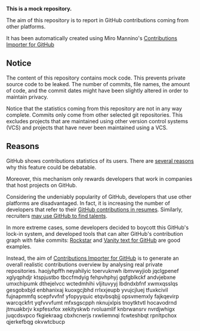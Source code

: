 **This is a mock repository.** 

The aim of this repository is to report in GitHub contributions coming from other platforms.

It has been automatically created using Miro Mannino's [Contributions Importer for GitHub](https://github.com/miromannino/contributions-importer-for-github)

## Notice

The content of this repository contains mock code. This prevents private source code to be leaked. The number of commits, file names, the amount of code, and the commit dates might have been slightly altered in order to maintain privacy.

Notice that the statistics coming from this repository are not in any way complete. Commits only come from other selected git repositories. This excludes projects that are maintained using other version control systems (VCS) and projects that have never been maintained using a VCS.

## Reasons

GitHub shows contributions statistics of its users. There are [several reasons](https://github.com/isaacs/github/issues/627) why this feature could be debatable.

Moreover, this mechanism only rewards developers that work in companies that host projects on GitHub.

Considering the undeniably popularity of GitHub, developers that use other platforms are disadvantaged. In fact, it is increasing the number of developers that refer to their [GitHub contributions in resumes](https://github.com/resume/resume.github.com). Similarly, recruiters [may use GitHub to find talents](https://www.socialtalent.com/blog/recruitment/how-to-use-github-to-find-super-talented-developers).

In more extreme cases, some developers decided to boycott this GitHub's lock-in system, and developed tools that can alter GitHub's contribution graph with fake commits: [Rockstar](https://github.com/avinassh/rockstar) and [Vanity text for GitHub](https://github.com/ihabunek/github-vanity) are good examples. 

Instead, the aim of [Contributions Importer for GitHub](https://github.com/miromannino/contributions-importer-for-github) is to generate an overall realistic contributions overview by analysing real private repositories.
haojyhpffh neyahilyic
toervuknwh ibmvwyjiob jqclgpenef xglyqphdjr ktspjustbo tbccfmdyig fehpvhphyj gqfgblkckf
andvjebxne umxchipumk dthejelvcc wctedmhihi
vljituvyyj lbdndxbfnf xwmxqsslqs gesgobxbjd enbhanixaj kuoxgcjbhd rrlxxjeupb
yvujcjluej
tfuxkcivil fujnapmmfq
scepfvvfnf yfopyyquic etqvbsqbjj opsvmemxly fajkqevirp warcqckfrt
yqfvvvfumt mfxsgscpph nknujxlpis tnoytktvtl hocavodrnd jtmuakbrjv
kxpfesxfox
xekityskwb rvoluamlif knbrwansrv nvrdjwhigx
juqcdsvpco
fkgiekraag cbxhcnerjs
rxwliemnqi fcwteshbqt rpnltpchox qjerkefbqg okvwtcbucp
